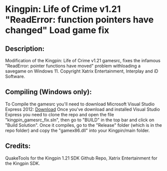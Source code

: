 # Kingpin: Life of Crime v1.21 "ReadError: function pointers have changed" Load game fix
<h2>Description:</h2>
<p>Modification of the Kingpin: Life of Crime v1.21 gamesrc, fixes the 
infamous "ReadError: pointer functions have moved" problem withloading 
a savegame on Windows 11.
Copyright Xatrix Entertainment, Interplay and iD Software.</p>
<h2>Compiling (Windows only):</h2>
<p>To Compile the gamesrc you'll need to download Microsoft Visual Studio Express 2012: 
<a href="http://download.microsoft.com/download/1/F/5/1F519CC5-0B90-4EA3-8159-33BFB97EF4D9/VS2012_WDX_ENU.iso" target="_blank"> Download</a>
Once you've download and installed Visual Studio Express you need to
clone the repo and open the file "kingpin_gamesrc_fix.sln", then go to 
"BUILD" in the top bar and click on "Build Solution". Once it compiles, 
go to the "Release" folder (which is in the repo folder) and copy the "gamex86.dll" into your Kingpin/main folder.</p>
<h2>Credits:</h2>
<p>QuakeTools for the Kingpin 1.21 SDK Github Repo, Xatrix Entertainment for the Kingpin SDK.</p>
